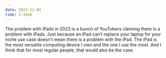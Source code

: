 ```yaml
---
date: 2023-11-04
time: 1:16pm
---
```

The problem with iPads in 2023 is a bunch of YouTubers claiming there is a problem with iPads. Just because an iPad can’t replace your laptop for your niche use case doesn’t mean there is a problem with the iPad. The iPad is the most versatile computing device I own and the one I use the most. And I think that for most regular people, that would also be the case.